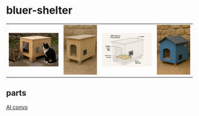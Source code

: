 # bluer-shelter

|   |   |   |   |
| --- | --- | --- | --- |
| [![image](https://github.com/kamangir/assets2/blob/main/bluer-shelter/01.png?raw=true)](#)  | [![image](https://github.com/kamangir/assets2/blob/main/bluer-shelter/02.png?raw=true)](#)  | [![image](https://github.com/kamangir/assets2/blob/main/bluer-shelter/03.png?raw=true)](#)  | [![image](https://github.com/kamangir/assets2/blob/main/bluer-shelter/04.png?raw=true)](#)  |

## parts



[AI convo](https://chatgpt.com/c/68df585e-9a68-832f-b22e-481af04c377e)
